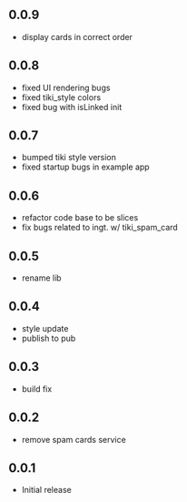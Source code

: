 ## 0.0.9

* display cards in correct order

## 0.0.8

* fixed UI rendering bugs
* fixed tiki_style colors
* fixed bug with isLinked init

## 0.0.7

* bumped tiki style version
* fixed startup bugs in example app

## 0.0.6

* refactor code base to be slices
* fix bugs related to ingt. w/ tiki_spam_card

## 0.0.5

* rename lib

## 0.0.4

* style update
* publish to pub

## 0.0.3

* build fix

## 0.0.2

* remove spam cards service

## 0.0.1

* Initial release
